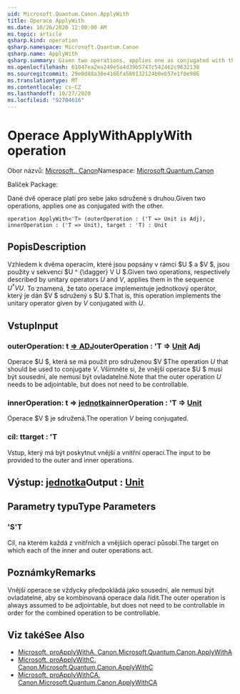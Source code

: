 ```yaml
---
uid: Microsoft.Quantum.Canon.ApplyWith
title: Operace ApplyWith
ms.date: 10/26/2020 12:00:00 AM
ms.topic: article
qsharp.kind: operation
qsharp.namespace: Microsoft.Quantum.Canon
qsharp.name: ApplyWith
qsharp.summary: Given two operations, applies one as conjugated with the other.
ms.openlocfilehash: 61047ea2ea249e5a4d39b5747c542462c9632138
ms.sourcegitcommit: 29e0d88a30e4166fa580132124b0eb57e1f0e986
ms.translationtype: MT
ms.contentlocale: cs-CZ
ms.lasthandoff: 10/27/2020
ms.locfileid: "92704616"
---
```

# <a name="applywith-operation"></a><span data-ttu-id="e24ff-102">Operace ApplyWith</span><span class="sxs-lookup"><span data-stu-id="e24ff-102">ApplyWith operation</span></span>

<span data-ttu-id="e24ff-103">Obor názvů: [Microsoft.. Canon](xref:Microsoft.Quantum.Canon)</span><span class="sxs-lookup"><span data-stu-id="e24ff-103">Namespace: [Microsoft.Quantum.Canon](xref:Microsoft.Quantum.Canon)</span></span>

<span data-ttu-id="e24ff-104">Balíček [](https://nuget.org/packages/)</span><span class="sxs-lookup"><span data-stu-id="e24ff-104">Package: [](https://nuget.org/packages/)</span></span>


<span data-ttu-id="e24ff-105">Dané dvě operace platí pro sebe jako sdružené s druhou.</span><span class="sxs-lookup"><span data-stu-id="e24ff-105">Given two operations, applies one as conjugated with the other.</span></span>

```qsharp
operation ApplyWith<'T> (outerOperation : ('T => Unit is Adj), innerOperation : ('T => Unit), target : 'T) : Unit
```


## <a name="description"></a><span data-ttu-id="e24ff-106">Popis</span><span class="sxs-lookup"><span data-stu-id="e24ff-106">Description</span></span>

<span data-ttu-id="e24ff-107">Vzhledem k dvěma operacím, které jsou popsány v rámci $U $ a $V $, jsou použity v sekvenci $U ^ {\dagger} V U $.</span><span class="sxs-lookup"><span data-stu-id="e24ff-107">Given two operations, respectively described by unitary operators $U$ and $V$, applies them in the sequence $U^{\dagger} V U$.</span></span> <span data-ttu-id="e24ff-108">To znamená, že tato operace implementuje jednotkový operátor, který je dán $V $ sdružený s $U $.</span><span class="sxs-lookup"><span data-stu-id="e24ff-108">That is, this operation implements the unitary operator given by $V$ conjugated with $U$.</span></span>

## <a name="input"></a><span data-ttu-id="e24ff-109">Vstup</span><span class="sxs-lookup"><span data-stu-id="e24ff-109">Input</span></span>

### <a name="outeroperation--t--unit-adj"></a><span data-ttu-id="e24ff-110">outerOperation: t [=> ADJ](xref:microsoft.quantum.lang-ref.unit)</span><span class="sxs-lookup"><span data-stu-id="e24ff-110">outerOperation : 'T => [Unit](xref:microsoft.quantum.lang-ref.unit) Adj</span></span>

<span data-ttu-id="e24ff-111">Operace $U $, která se má použít pro sdruženou $V $</span><span class="sxs-lookup"><span data-stu-id="e24ff-111">The operation $U$ that should be used to conjugate $V$.</span></span> <span data-ttu-id="e24ff-112">Všimněte si, že vnější operace $U $ musí být sousední, ale nemusí být ovladatelné.</span><span class="sxs-lookup"><span data-stu-id="e24ff-112">Note that the outer operation $U$ needs to be adjointable, but does not need to be controllable.</span></span>


### <a name="inneroperation--t--unit"></a><span data-ttu-id="e24ff-113">innerOperation: t => [jednotka](xref:microsoft.quantum.lang-ref.unit)</span><span class="sxs-lookup"><span data-stu-id="e24ff-113">innerOperation : 'T => [Unit](xref:microsoft.quantum.lang-ref.unit)</span></span> 

<span data-ttu-id="e24ff-114">Operace $V $ je sdružená.</span><span class="sxs-lookup"><span data-stu-id="e24ff-114">The operation $V$ being conjugated.</span></span>


### <a name="target--t"></a><span data-ttu-id="e24ff-115">cíl: t</span><span class="sxs-lookup"><span data-stu-id="e24ff-115">target : 'T</span></span>

<span data-ttu-id="e24ff-116">Vstup, který má být poskytnut vnější a vnitřní operaci.</span><span class="sxs-lookup"><span data-stu-id="e24ff-116">The input to be provided to the outer and inner operations.</span></span>



## <a name="output--unit"></a><span data-ttu-id="e24ff-117">Výstup: [jednotka](xref:microsoft.quantum.lang-ref.unit)</span><span class="sxs-lookup"><span data-stu-id="e24ff-117">Output : [Unit](xref:microsoft.quantum.lang-ref.unit)</span></span>



## <a name="type-parameters"></a><span data-ttu-id="e24ff-118">Parametry typu</span><span class="sxs-lookup"><span data-stu-id="e24ff-118">Type Parameters</span></span>

### <a name="t"></a><span data-ttu-id="e24ff-119">'S</span><span class="sxs-lookup"><span data-stu-id="e24ff-119">'T</span></span>

<span data-ttu-id="e24ff-120">Cíl, na kterém každá z vnitřních a vnějších operací působí.</span><span class="sxs-lookup"><span data-stu-id="e24ff-120">The target on which each of the inner and outer operations act.</span></span>

## <a name="remarks"></a><span data-ttu-id="e24ff-121">Poznámky</span><span class="sxs-lookup"><span data-stu-id="e24ff-121">Remarks</span></span>

<span data-ttu-id="e24ff-122">Vnější operace se vždycky předpokládá jako sousední, ale nemusí být ovladatelné, aby se kombinovaná operace dala řídit.</span><span class="sxs-lookup"><span data-stu-id="e24ff-122">The outer operation is always assumed to be adjointable, but does not need to be controllable in order for the combined operation to be controllable.</span></span>

## <a name="see-also"></a><span data-ttu-id="e24ff-123">Viz také</span><span class="sxs-lookup"><span data-stu-id="e24ff-123">See Also</span></span>

- [<span data-ttu-id="e24ff-124">Microsoft. proApplyWithA. Canon.</span><span class="sxs-lookup"><span data-stu-id="e24ff-124">Microsoft.Quantum.Canon.ApplyWithA</span></span>](xref:Microsoft.Quantum.Canon.ApplyWithA)
- [<span data-ttu-id="e24ff-125">Microsoft. proApplyWithC. Canon.</span><span class="sxs-lookup"><span data-stu-id="e24ff-125">Microsoft.Quantum.Canon.ApplyWithC</span></span>](xref:Microsoft.Quantum.Canon.ApplyWithC)
- [<span data-ttu-id="e24ff-126">Microsoft. proApplyWithCA. Canon.</span><span class="sxs-lookup"><span data-stu-id="e24ff-126">Microsoft.Quantum.Canon.ApplyWithCA</span></span>](xref:Microsoft.Quantum.Canon.ApplyWithCA)